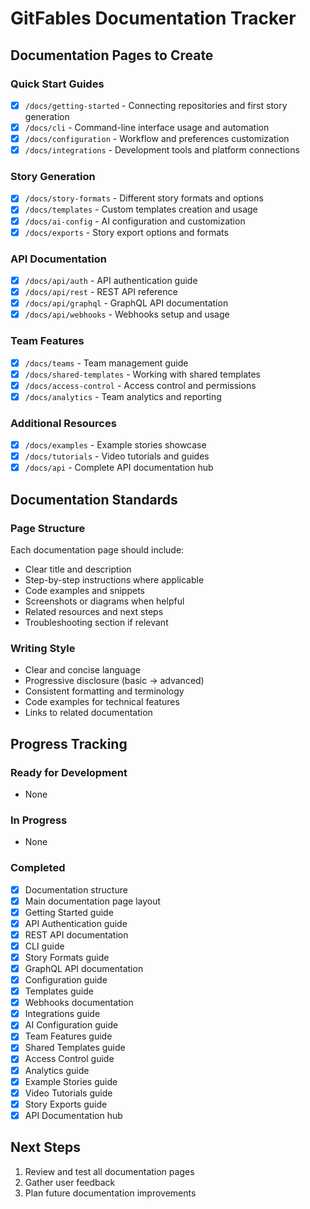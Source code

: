 # GitFables Documentation Tracker

## Documentation Pages to Create

### Quick Start Guides

- [x] `/docs/getting-started` - Connecting repositories and first story generation
- [x] `/docs/cli` - Command-line interface usage and automation
- [x] `/docs/configuration` - Workflow and preferences customization
- [x] `/docs/integrations` - Development tools and platform connections

### Story Generation

- [x] `/docs/story-formats` - Different story formats and options
- [x] `/docs/templates` - Custom templates creation and usage
- [x] `/docs/ai-config` - AI configuration and customization
- [x] `/docs/exports` - Story export options and formats

### API Documentation

- [x] `/docs/api/auth` - API authentication guide
- [x] `/docs/api/rest` - REST API reference
- [x] `/docs/api/graphql` - GraphQL API documentation
- [x] `/docs/api/webhooks` - Webhooks setup and usage

### Team Features

- [x] `/docs/teams` - Team management guide
- [x] `/docs/shared-templates` - Working with shared templates
- [x] `/docs/access-control` - Access control and permissions
- [x] `/docs/analytics` - Team analytics and reporting

### Additional Resources

- [x] `/docs/examples` - Example stories showcase
- [x] `/docs/tutorials` - Video tutorials and guides
- [x] `/docs/api` - Complete API documentation hub

## Documentation Standards

### Page Structure

Each documentation page should include:

- Clear title and description
- Step-by-step instructions where applicable
- Code examples and snippets
- Screenshots or diagrams when helpful
- Related resources and next steps
- Troubleshooting section if relevant

### Writing Style

- Clear and concise language
- Progressive disclosure (basic → advanced)
- Consistent formatting and terminology
- Code examples for technical features
- Links to related documentation

## Progress Tracking

### Ready for Development

- None

### In Progress

- None

### Completed

- [x] Documentation structure
- [x] Main documentation page layout
- [x] Getting Started guide
- [x] API Authentication guide
- [x] REST API documentation
- [x] CLI guide
- [x] Story Formats guide
- [x] GraphQL API documentation
- [x] Configuration guide
- [x] Templates guide
- [x] Webhooks documentation
- [x] Integrations guide
- [x] AI Configuration guide
- [x] Team Features guide
- [x] Shared Templates guide
- [x] Access Control guide
- [x] Analytics guide
- [x] Example Stories guide
- [x] Video Tutorials guide
- [x] Story Exports guide
- [x] API Documentation hub

## Next Steps

1. Review and test all documentation pages
2. Gather user feedback
3. Plan future documentation improvements
